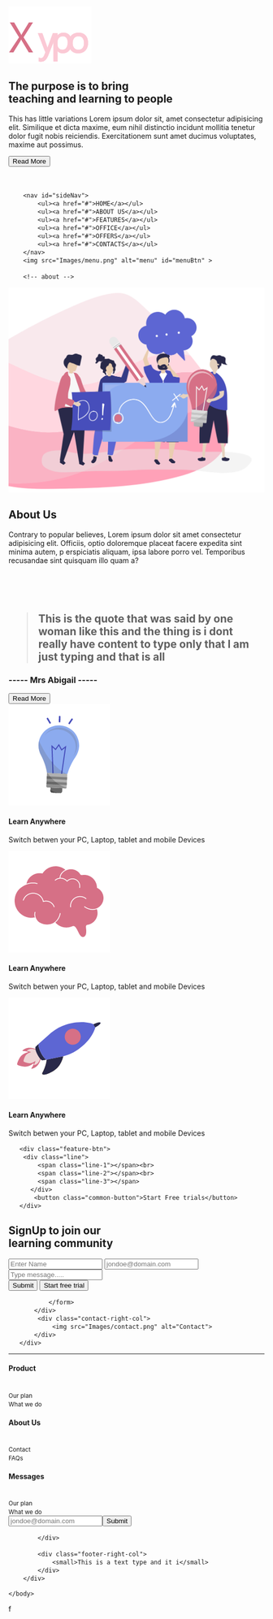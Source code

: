 <!DOCTYPE html>
<html lang="en">
    <head>
        <title>NewGen ~~ TheSite</title>
        <meta charset="UTF-8">
        <meta name="viewport" content="width=device-width, initial-scale=1">
        <link href="style.css" rel="stylesheet">
    </head>
    <body>
        <section id="header">
            <div class="container">
                <img src="Images/logo.png" alt="NewGen" class="logo">
                <div class="header-text">
                    <h1>The purpose is to bring<br> teaching and learning to people</h1>
                    <span class="square"></span>
                    <p class="small-text">This has little variations Lorem ipsum dolor sit, amet consectetur adipisicing elit. 
                        Similique et dicta maxime, eum nihil distinctio incidunt mollitia tenetur dolor fugit 
                        nobis reiciendis. Exercitationem sunt amet ducimus voluptates, maxime aut possimus.</p>
                        <button class="common-button">Read More</button>
                        <div class="line">
                            <span class="line-1"></span><br>
                            <span class="line-2"></span><br>
                            <span class="line-3"></span>
                        </div>
                </div>
            </div>
        </section>

        <nav id="sideNav">
            <ul><a href="#">HOME</a></ul>
            <ul><a href="#">ABOUT US</a></ul>
            <ul><a href="#">FEATURES</a></ul>
            <ul><a href="#">OFFICE</a></ul>
            <ul><a href="#">OFFERS</a></ul>
            <ul><a href="#">CONTACTS</a></ul>
        </nav>
        <img src="Images/menu.png" alt="menu" id="menuBtn" >

        <!-- about -->
   <section id="about">
       <div class="about-left-col">
                 <img src="Images/about.png" alt="aboutimage" class="image">
       </div>
       <div class="about-right-col">
           <div class="about-text">
            <h1>About Us</h1><span class="square"></span>
            <p>  Contrary to popular believes, Lorem ipsum dolor sit amet consectetur adipisicing elit. Officiis, optio 
                doloremque placeat facere expedita sint minima autem, p
                erspiciatis aliquam, ipsa labore porro vel. Temporibus recusandae sint quisquam illo quam a?</p><br>
                <div class="line">
                    <span class="line-1"></span><br>
                    <span class="line-2"></span><br>
                    <span class="line-3"></span>
                </div>
                <h2>
                    <blockquote>This is the quote that was said by one  woman like
                         this and the thing is i dont really have content to type only that I am just typing and that is all
                    </blockquote>
                </h2>               
                <h3>----- Mrs Abigail -----</h3>
                <button class="common-button">Read More</button>    
           </div>           
       </div>
   </section>
   
   <!-- features -->
   <section id="features">
       <div class="feature-row">
           <div class="feature-col">
               <img src="Images/pic-1.png" alt="">
               <h4>Learn Anywhere</h4>
               <p>Switch betwen your PC, Laptop, tablet and mobile Devices</p>
           </div>
           <div class="feature-col">
            <img src="Images/pic-2.png" alt="">
            <h4>Learn Anywhere</h4>
            <p>Switch betwen your PC, Laptop, tablet and mobile Devices</p>
           </div>
           <div class="feature-col">
            <img src="Images/pic-3.png" alt="">
            <h4>Learn Anywhere</h4>
            <p>Switch betwen your PC, Laptop, tablet and mobile Devices</p>
           </div>
       </div>
      
       
       <div class="feature-btn">
        <div class="line">
            <span class="line-1"></span><br>
            <span class="line-2"></span><br>
            <span class="line-3"></span>
          </div>
           <button class="common-button">Start Free trials</button>
       </div>
   </section>
  <!-- contact -->

   <section id="contact">
       <div class="container contact-row">
           <div class="contact-left-col">
               <h1> SignUp to join our <br> learning community</h1>
               <form class="form">
                   <input type="text" name="name" placeholder="Enter Name" id="name">
                   <input type="email" name="email" placeholder="jondoe@domain.com" id="email">
                   <input type="text" name="message" placeholder="Type message....." id="message">
                   <div class="button-box">
                    <button type="submit" class="common-button">Submit</button>
                    <button type="button" class="common-button">Start free trial</button>
                   </div>
                  
               </form>
           </div>
            <div class="contact-right-col">
                <img src="Images/contact.png" alt="Contact">
           </div>
       </div>
   </section>

   <!-- footer -->
   <footer id="footer">
       <hr>
        <div class="container footer-row">
            <div class="footer-left-col">
                <div class="footer-link">
                   <div class="link-title">  
                    <h4>Product</h4><br> 
                    <small> Our plan</small><br> 
                    <small>What we do</small>
                   </div> 
                </div> 
                <div class="link-title">
                    <h4>About Us</h4><br> 
                    <small>Contact</small><br>  
                    <small>FAQs</small>
                </div> 
                <div class="link-title">
                    <h4>Messages</h4><br> 
                    <small> Our plan</small><br> 
                    <small>What we do </small>
                </div>   
                <div class="newsletter">
                    <form action="post" class="form">
                        <input type="email" name="newsletter" placeholder="jondoe@domain.com" id="newsletter"><button type="button" class="common-button">Submit</button>
                      </form>
                </div>             
              
            </div>

            <div class="footer-right-col">
                <small>This is a text type and it i</small>
            </div>
        </div>
   </footer>
     
    </body>
f
<script>
    let menuBtn = document.getElementById("menuBtn");
    let sideNav = document.getElementById("sideNav");
    

    menuBtn.onclick = function() {
        if (sideNav.style.right == "-250px") {
            sideNav.style.right = "0px";
        } else {
            sideNav.style.right = "-250px";
        }
    }
    
</script>

</html>
